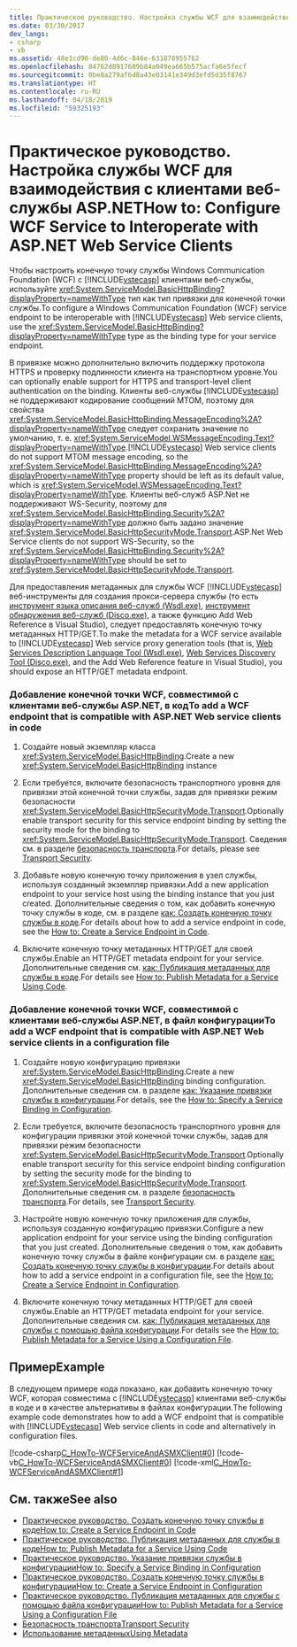 ```yaml
---
title: Практическое руководство. Настройка службы WCF для взаимодействия с клиентами веб-службы ASP.NET
ms.date: 03/30/2017
dev_langs:
- csharp
- vb
ms.assetid: 48e1cd90-de80-4d6c-846e-631878955762
ms.openlocfilehash: 84762d8917609b84a049ea665b575acfa6e5fecf
ms.sourcegitcommit: 0be8a279af6d8a43e03141e349d3efd5d35f8767
ms.translationtype: HT
ms.contentlocale: ru-RU
ms.lasthandoff: 04/18/2019
ms.locfileid: "59325193"
---
```

# <a name="how-to-configure-wcf-service-to-interoperate-with-aspnet-web-service-clients"></a><span data-ttu-id="8f139-102">Практическое руководство. Настройка службы WCF для взаимодействия с клиентами веб-службы ASP.NET</span><span class="sxs-lookup"><span data-stu-id="8f139-102">How to: Configure WCF Service to Interoperate with ASP.NET Web Service Clients</span></span>
<span data-ttu-id="8f139-103">Чтобы настроить конечную точку службы Windows Communication Foundation (WCF) с [!INCLUDE[vstecasp](../../../../includes/vstecasp-md.md)] клиентами веб-службы, используйте <xref:System.ServiceModel.BasicHttpBinding?displayProperty=nameWithType> тип как тип привязки для конечной точки службы.</span><span class="sxs-lookup"><span data-stu-id="8f139-103">To configure a Windows Communication Foundation (WCF) service endpoint to be interoperable with [!INCLUDE[vstecasp](../../../../includes/vstecasp-md.md)] Web service clients, use the <xref:System.ServiceModel.BasicHttpBinding?displayProperty=nameWithType> type as the binding type for your service endpoint.</span></span>  
  
 <span data-ttu-id="8f139-104">В привязке можно дополнительно включить поддержку протокола HTTPS и проверку подлинности клиента на транспортном уровне.</span><span class="sxs-lookup"><span data-stu-id="8f139-104">You can optionally enable support for HTTPS and transport-level client authentication on the binding.</span></span> <span data-ttu-id="8f139-105">Клиенты веб-службы [!INCLUDE[vstecasp](../../../../includes/vstecasp-md.md)] не поддерживают кодирование сообщений MTOM, поэтому для свойства <xref:System.ServiceModel.BasicHttpBinding.MessageEncoding%2A?displayProperty=nameWithType> следует сохранить значение по умолчанию, т. е. <xref:System.ServiceModel.WSMessageEncoding.Text?displayProperty=nameWithType>.</span><span class="sxs-lookup"><span data-stu-id="8f139-105">[!INCLUDE[vstecasp](../../../../includes/vstecasp-md.md)] Web service clients do not support MTOM message encoding, so the <xref:System.ServiceModel.BasicHttpBinding.MessageEncoding%2A?displayProperty=nameWithType> property should be left as its default value, which is <xref:System.ServiceModel.WSMessageEncoding.Text?displayProperty=nameWithType>.</span></span> <span data-ttu-id="8f139-106">Клиенты веб-служб ASP.Net не поддерживают WS-Security, поэтому для <xref:System.ServiceModel.BasicHttpBinding.Security%2A?displayProperty=nameWithType> должно быть задано значение <xref:System.ServiceModel.BasicHttpSecurityMode.Transport>.</span><span class="sxs-lookup"><span data-stu-id="8f139-106">ASP.Net Web Service clients do not support WS-Security, so the <xref:System.ServiceModel.BasicHttpBinding.Security%2A?displayProperty=nameWithType> should be set to <xref:System.ServiceModel.BasicHttpSecurityMode.Transport>.</span></span>  
  
 <span data-ttu-id="8f139-107">Для предоставления метаданных для службы WCF [!INCLUDE[vstecasp](../../../../includes/vstecasp-md.md)] веб-инструменты для создания прокси-сервера службы (то есть [инструмент языка описания веб-служб (Wsdl.exe)](https://go.microsoft.com/fwlink/?LinkId=73833), [инструмент обнаружения веб-служб (Disco.exe)](https://go.microsoft.com/fwlink/?LinkId=73834), а также функцию Add Web Reference в Visual Studio), следует предоставлять конечную точку метаданных HTTP/GET.</span><span class="sxs-lookup"><span data-stu-id="8f139-107">To make the metadata for a WCF service available to [!INCLUDE[vstecasp](../../../../includes/vstecasp-md.md)] Web service proxy generation tools (that is, [Web Services Description Language Tool (Wsdl.exe)](https://go.microsoft.com/fwlink/?LinkId=73833), [Web Services Discovery Tool (Disco.exe)](https://go.microsoft.com/fwlink/?LinkId=73834), and the Add Web Reference feature in Visual Studio), you should expose an HTTP/GET metadata endpoint.</span></span>  
  
### <a name="to-add-a-wcf-endpoint-that-is-compatible-with-aspnet-web-service-clients-in-code"></a><span data-ttu-id="8f139-108">Добавление конечной точки WCF, совместимой с клиентами веб-службы ASP.NET, в код</span><span class="sxs-lookup"><span data-stu-id="8f139-108">To add a WCF endpoint that is compatible with ASP.NET Web service clients in code</span></span>  
  
1. <span data-ttu-id="8f139-109">Создайте новый экземпляр класса <xref:System.ServiceModel.BasicHttpBinding>.</span><span class="sxs-lookup"><span data-stu-id="8f139-109">Create a new <xref:System.ServiceModel.BasicHttpBinding> instance</span></span>  
  
2. <span data-ttu-id="8f139-110">Если требуется, включите безопасность транспортного уровня для привязки этой конечной точки службы, задав для привязки режим безопасности <xref:System.ServiceModel.BasicHttpSecurityMode.Transport>.</span><span class="sxs-lookup"><span data-stu-id="8f139-110">Optionally enable transport security for this service endpoint binding by setting the security mode for the binding to <xref:System.ServiceModel.BasicHttpSecurityMode.Transport>.</span></span> <span data-ttu-id="8f139-111">Сведения см. в разделе [безопасность транспорта](../../../../docs/framework/wcf/feature-details/transport-security.md).</span><span class="sxs-lookup"><span data-stu-id="8f139-111">For details, please see [Transport Security](../../../../docs/framework/wcf/feature-details/transport-security.md).</span></span>  
  
3. <span data-ttu-id="8f139-112">Добавьте новую конечную точку приложения в узел службы, используя созданный экземпляр привязки.</span><span class="sxs-lookup"><span data-stu-id="8f139-112">Add a new application endpoint to your service host using the binding instance that you just created.</span></span> <span data-ttu-id="8f139-113">Дополнительные сведения о том, как добавить конечную точку службы в коде, см. в разделе [как: Создать конечную точку службы в коде](../../../../docs/framework/wcf/feature-details/how-to-create-a-service-endpoint-in-code.md).</span><span class="sxs-lookup"><span data-stu-id="8f139-113">For details about how to add a service endpoint in code, see the [How to: Create a Service Endpoint in Code](../../../../docs/framework/wcf/feature-details/how-to-create-a-service-endpoint-in-code.md).</span></span>  
  
4. <span data-ttu-id="8f139-114">Включите конечную точку метаданных HTTP/GET для своей службы.</span><span class="sxs-lookup"><span data-stu-id="8f139-114">Enable an HTTP/GET metadata endpoint for your service.</span></span> <span data-ttu-id="8f139-115">Дополнительные сведения см. [как: Публикация метаданных для службы в коде](../../../../docs/framework/wcf/feature-details/how-to-publish-metadata-for-a-service-using-code.md).</span><span class="sxs-lookup"><span data-stu-id="8f139-115">For details see [How to: Publish Metadata for a Service Using Code](../../../../docs/framework/wcf/feature-details/how-to-publish-metadata-for-a-service-using-code.md).</span></span>  
  
### <a name="to-add-a-wcf-endpoint-that-is-compatible-with-aspnet-web-service-clients-in-a-configuration-file"></a><span data-ttu-id="8f139-116">Добавление конечной точки WCF, совместимой с клиентами веб-службы ASP.NET, в файл конфигурации</span><span class="sxs-lookup"><span data-stu-id="8f139-116">To add a WCF endpoint that is compatible with ASP.NET Web service clients in a configuration file</span></span>  
  
1. <span data-ttu-id="8f139-117">Создайте новую конфигурацию привязки <xref:System.ServiceModel.BasicHttpBinding>.</span><span class="sxs-lookup"><span data-stu-id="8f139-117">Create a new <xref:System.ServiceModel.BasicHttpBinding> binding configuration.</span></span> <span data-ttu-id="8f139-118">Дополнительные сведения см. в разделе [как: Указание привязки службы в конфигурации](../../../../docs/framework/wcf/how-to-specify-a-service-binding-in-configuration.md).</span><span class="sxs-lookup"><span data-stu-id="8f139-118">For details, see the [How to: Specify a Service Binding in Configuration](../../../../docs/framework/wcf/how-to-specify-a-service-binding-in-configuration.md).</span></span>  
  
2. <span data-ttu-id="8f139-119">Если требуется, включите безопасность транспортного уровня для конфигурации привязки этой конечной точки службы, задав для привязки режим безопасности <xref:System.ServiceModel.BasicHttpSecurityMode.Transport>.</span><span class="sxs-lookup"><span data-stu-id="8f139-119">Optionally enable transport security for this service endpoint binding configuration by setting the security mode for the binding to <xref:System.ServiceModel.BasicHttpSecurityMode.Transport>.</span></span> <span data-ttu-id="8f139-120">Дополнительные сведения см. в разделе [безопасность транспорта](../../../../docs/framework/wcf/feature-details/transport-security.md).</span><span class="sxs-lookup"><span data-stu-id="8f139-120">For details, see [Transport Security](../../../../docs/framework/wcf/feature-details/transport-security.md).</span></span>  
  
3. <span data-ttu-id="8f139-121">Настройте новую конечную точку приложения для службы, используя созданную конфигурацию привязки.</span><span class="sxs-lookup"><span data-stu-id="8f139-121">Configure a new application endpoint for your service using the binding configuration that you just created.</span></span> <span data-ttu-id="8f139-122">Дополнительные сведения о том, как добавить конечную точку службы в файле конфигурации см. в разделе [как: Создать конечную точку службы в конфигурации](../../../../docs/framework/wcf/feature-details/how-to-create-a-service-endpoint-in-configuration.md).</span><span class="sxs-lookup"><span data-stu-id="8f139-122">For details about how to add a service endpoint in a configuration file, see the [How to: Create a Service Endpoint in Configuration](../../../../docs/framework/wcf/feature-details/how-to-create-a-service-endpoint-in-configuration.md).</span></span>  
  
4. <span data-ttu-id="8f139-123">Включите конечную точку метаданных HTTP/GET для своей службы.</span><span class="sxs-lookup"><span data-stu-id="8f139-123">Enable an HTTP/GET metadata endpoint for your service.</span></span> <span data-ttu-id="8f139-124">Дополнительные сведения см. [как: Публикация метаданных для службы с помощью файла конфигурации](../../../../docs/framework/wcf/feature-details/how-to-publish-metadata-for-a-service-using-a-configuration-file.md).</span><span class="sxs-lookup"><span data-stu-id="8f139-124">For details see the [How to: Publish Metadata for a Service Using a Configuration File](../../../../docs/framework/wcf/feature-details/how-to-publish-metadata-for-a-service-using-a-configuration-file.md).</span></span>  
  
## <a name="example"></a><span data-ttu-id="8f139-125">Пример</span><span class="sxs-lookup"><span data-stu-id="8f139-125">Example</span></span>  
 <span data-ttu-id="8f139-126">В следующем примере кода показано, как добавить конечную точку WCF, которая совместима с [!INCLUDE[vstecasp](../../../../includes/vstecasp-md.md)] клиентами веб-службы в коде и в качестве альтернативы в файлах конфигурации.</span><span class="sxs-lookup"><span data-stu-id="8f139-126">The following example code demonstrates how to add a WCF endpoint that is compatible with [!INCLUDE[vstecasp](../../../../includes/vstecasp-md.md)] Web service clients in code and alternatively in configuration files.</span></span>  
  
 [!code-csharp[C_HowTo-WCFServiceAndASMXClient#0](../../../../samples/snippets/csharp/VS_Snippets_CFX/c_howto-wcfserviceandasmxclient/cs/program.cs#0)] 
 [!code-vb[C_HowTo-WCFServiceAndASMXClient#0](../../../../samples/snippets/visualbasic/VS_Snippets_CFX/c_howto-wcfserviceandasmxclient/vb/program.vb#0)] 
 [!code-xml[C_HowTo-WCFServiceAndASMXClient#1](../../../../samples/snippets/csharp/VS_Snippets_CFX/c_howto-wcfserviceandasmxclient/common/app.config#1)]     
  
## <a name="see-also"></a><span data-ttu-id="8f139-127">См. также</span><span class="sxs-lookup"><span data-stu-id="8f139-127">See also</span></span>

- [<span data-ttu-id="8f139-128">Практическое руководство. Создать конечную точку службы в коде</span><span class="sxs-lookup"><span data-stu-id="8f139-128">How to: Create a Service Endpoint in Code</span></span>](../../../../docs/framework/wcf/feature-details/how-to-create-a-service-endpoint-in-code.md)
- [<span data-ttu-id="8f139-129">Практическое руководство. Публикация метаданных для службы в коде</span><span class="sxs-lookup"><span data-stu-id="8f139-129">How to: Publish Metadata for a Service Using Code</span></span>](../../../../docs/framework/wcf/feature-details/how-to-publish-metadata-for-a-service-using-code.md)
- [<span data-ttu-id="8f139-130">Практическое руководство. Указание привязки службы в конфигурации</span><span class="sxs-lookup"><span data-stu-id="8f139-130">How to: Specify a Service Binding in Configuration</span></span>](../../../../docs/framework/wcf/how-to-specify-a-service-binding-in-configuration.md)
- [<span data-ttu-id="8f139-131">Практическое руководство. Создать конечную точку службы в конфигурации</span><span class="sxs-lookup"><span data-stu-id="8f139-131">How to: Create a Service Endpoint in Configuration</span></span>](../../../../docs/framework/wcf/feature-details/how-to-create-a-service-endpoint-in-configuration.md)
- [<span data-ttu-id="8f139-132">Практическое руководство. Публикация метаданных для службы с помощью файла конфигурации</span><span class="sxs-lookup"><span data-stu-id="8f139-132">How to: Publish Metadata for a Service Using a Configuration File</span></span>](../../../../docs/framework/wcf/feature-details/how-to-publish-metadata-for-a-service-using-a-configuration-file.md)
- [<span data-ttu-id="8f139-133">Безопасность транспорта</span><span class="sxs-lookup"><span data-stu-id="8f139-133">Transport Security</span></span>](../../../../docs/framework/wcf/feature-details/transport-security.md)
- [<span data-ttu-id="8f139-134">Использование метаданных</span><span class="sxs-lookup"><span data-stu-id="8f139-134">Using Metadata</span></span>](../../../../docs/framework/wcf/feature-details/using-metadata.md)
